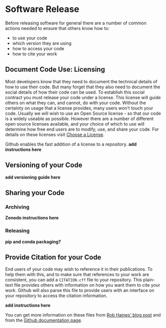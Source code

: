 # Software Release

Before releasing software for general there are a number of common actions needed 
to ensure that others know how to:
- to use your code
- which version they are using
- how to access your code
- how to cite your work

## Document Code Use: Licensing

Most developers know that they need to document the technical details of how to use their code.
But many forget that they also need to document the social details of how their code can be used.
To establish this social contract you must release your code under a license. 
This license will guide others on what they can, and cannot, do with your code.
Without the certainty on usage that a license provides, many users won't touch your code.
Usually we will wish to use an Open Source license - so that our code is a widely useable
as possible. However there are a number of different open source licenses available,
and your choice of which to use will determine how free end users are to modify, use, and 
share your code. For details on these licenses visit [Choose a License](https://choosealicense.com).

Github enables the fast addition of a license to a repository.
**add instructions here**

## Versioning of your Code

**add versioning guide here**

## Sharing your Code

### Archiving

**Zenodo instructions here**

### Releasing

**pip and conda packaging?**

## Provide Citation for your Code

End users of your code may wish to reference it in their publications. To help them with this,
and to make sure that references to your work are consistent, you can add a `CITATION.cff` file
to your repository. This plain-text file provides others with information on how you want them
to cite your work. Github will also parse this file to provide users with an interface on
your repository to access the citation information.

**add instructions here**

You can get more information on these files from [Rob Haines' blog post](https://research-it.manchester.ac.uk/news/2021/09/09/introducing-software-citation/)
and from the [Github documentation page](https://docs.github.com/en/repositories/managing-your-repositorys-settings-and-features/customizing-your-repository/about-citation-files). 



